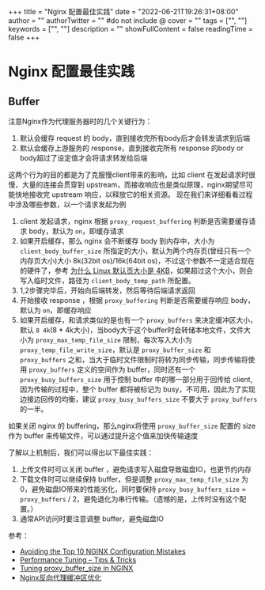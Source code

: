 +++
title = "Nginx 配置最佳实践"
date = "2022-06-21T19:26:31+08:00"
author = ""
authorTwitter = "" #do not include @
cover = ""
tags = ["", ""]
keywords = ["", ""]
description = ""
showFullContent = false
readingTime = false
+++

# Nginx 配置最佳实践

## Buffer
注意Nginx作为代理服务器时的几个关键行为：
1. 默认会缓存 request 的 body，直到接收完所有body后才会转发请求到后端
2. 默认会缓存上游服务的 response，直到接收完所有 response 的body or body超过了设定值才会将请求转发给后端


这两个行为的目的都是为了克服慢client带来的影响，比如 client 在发起请求时很慢，大量的连接会贯穿到 upstream，而接收响应也是类似原理，nginx期望尽可能快地接收完 upstream 响应，以释放它的相关资源。
现在我们来详细看看过程中涉及哪些参数，以一个请求发起为例

1. client 发起请求，nginx 根据 `proxy_request_buffering` 判断是否需要缓存请求 body，默认为 `on`，即缓存请求
2. 如果开启缓存，那么 nginx 会不断缓存 body 到内存中，大小为 `client_body_buffer_size` 所指定的大小，默认为两个内存页(曾经只有一个内存页大小)大小 8k(32bit os)/16k(64bit os)，不过这个参数不一定适合现在的硬件了，参考 [为什么 Linux 默认页大小是 4KB](https://draveness.me/whys-the-design-linux-default-page/)，如果超过这个大小，则会写入临时文件，路径为 `client_body_temp_path` 所配置。
3. 1,2步骤完毕后，开始向后端转发，然后等待后端请求返回
4. 开始接收 response ，根据 `proxy_buffering` 判断是否需要缓存响应 body，默认为 `on`，即缓存响应
5. 如果开启缓存，和请求类似的是也有一个 `proxy_buffers` 来决定缓冲区大小，默认 `8 4k`(8 * 4k大小)，当body大于这个buffer时会转储本地文件，文件大小为 `proxy_max_temp_file_size` 限制，每次写入大小为 `proxy_temp_file_write_size`，默认是 `proxy_buffer_size` 和 `proxy_buffers` 之和，当大于临时文件限制时将转为同步传输，同步传输将使用 `proxy_buffers` 定义的空间作为 buffer，同时还有一个 `proxy_busy_buffers_size` 用于控制 buffer 中的哪一部分用于回传给 client,因为传输的过程中，整个 buffer 都将被标记为 busy，不可用，因此为了实现边接边回传的均衡，建议 `proxy_busy_buffers_size` 不要大于 `proxy_buffers` 的一半。

如果关闭 nginx 的 buffering，那么nginx将使用 `proxy_buffer_size` 配置的 size 作为 buffer 来传输文件，可以通过提升这个值来加快传输速度

了解以上机制后，我们可以得出以下最佳实践：
1. 上传文件时可以关闭 buffer ，避免请求写入磁盘导致磁盘IO，也更节约内存
2. 下载文件时可以继续保持 buffer，但是调整 `proxy_max_temp_file_size` 为0，避免磁盘IO带来的性能劣化，同时要保持 `proxy_busy_buffers_size` = `proxy_buffers` / 2，避免退化为串行传输。（遗憾的是，上传时没有这个配置。）
3. 通常API访问时要注意调整 buffer，避免磁盘IO

参考：
- [Avoiding the Top 10 NGINX Configuration Mistakes](https://www.nginx.com/blog/avoiding-top-10-nginx-configuration-mistakes/#configuring-buffers)
- [Performance Tuning – Tips & Tricks](https://www.nginx.com/blog/performance-tuning-tips-tricks/)
- [Tuning proxy_buffer_size in NGINX](https://www.getpagespeed.com/server-setup/nginx/tuning-proxy_buffer_size-in-nginx)
- [Nginx反向代理缓冲区优化](https://www.cnblogs.com/xiewenming/p/8023090.html)